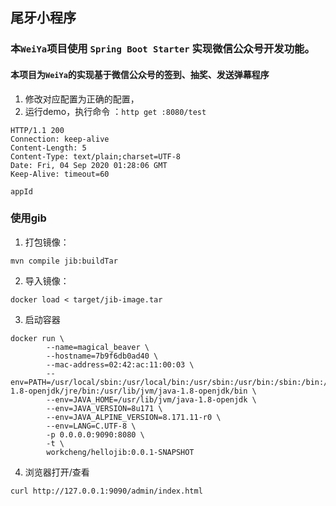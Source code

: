 ## 尾牙小程序
### 本`WeiYa`项目使用 `Spring Boot Starter` 实现微信公众号开发功能。
#### 本项目为`WeiYa`的实现基于微信公众号的签到、抽奖、发送弹幕程序


1. 修改对应配置为正确的配置，
2. 运行demo，执行命令 ：`http get :8080/test`

```
HTTP/1.1 200
Connection: keep-alive
Content-Length: 5
Content-Type: text/plain;charset=UTF-8
Date: Fri, 04 Sep 2020 01:28:06 GMT
Keep-Alive: timeout=60

appId
```

### 使用gib

1. 打包镜像：

```
mvn compile jib:buildTar
```
2. 导入镜像：

```
docker load < target/jib-image.tar
```

3. 启动容器

```
docker run \
        --name=magical_beaver \
        --hostname=7b9f6db0ad40 \
        --mac-address=02:42:ac:11:00:03 \
        --env=PATH=/usr/local/sbin:/usr/local/bin:/usr/sbin:/usr/bin:/sbin:/bin:/usr/lib/jvm/java-1.8-openjdk/jre/bin:/usr/lib/jvm/java-1.8-openjdk/bin \
        --env=JAVA_HOME=/usr/lib/jvm/java-1.8-openjdk \
        --env=JAVA_VERSION=8u171 \
        --env=JAVA_ALPINE_VERSION=8.171.11-r0 \
        --env=LANG=C.UTF-8 \
        -p 0.0.0.0:9090:8080 \
        -t \
        workcheng/hellojib:0.0.1-SNAPSHOT
```

4. 浏览器打开/查看

```
curl http://127.0.0.1:9090/admin/index.html
```
